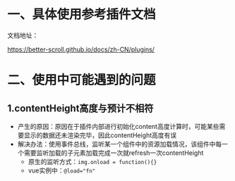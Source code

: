 # 一、具体使用参考插件文档

文档地址：

https://better-scroll.github.io/docs/zh-CN/plugins/

# 二、使用中可能遇到的问题

## 1.contentHeight高度与预计不相符

+ 产生的原因：原因在于插件内部进行初始化content高度计算时，可能某些需要显示的数据还未渲染完毕，因此contentHeight高度有误
+ 解决办法：使用事件总线，监听某一个组件中的资源加载情况，该组件中每一个需要监听加载的子元素加载完成一次就refresh一次contentHeight
    + 原生的监听方式：`img.onload = function(){}`
    + vue实例中：`@load="fn"`

